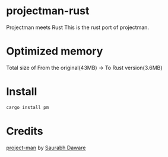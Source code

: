 # projectman-rust

Projectman meets Rust
This is the rust port of projectman.


# Optimized memory

Total size of From the original(43MB) -> To Rust version(3.6MB)


# Install

```Bash
cargo install pm
```


# Credits

[project-man](https://github.com/saurabhdaware/projectman) by [Saurabh Daware](https://github.com/saurabhdaware)

